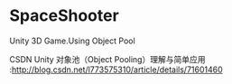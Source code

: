 # SpaceShooter
Unity 3D Game.Using Object Pool

CSDN  Unity 对象池（Object Pooling）理解与简单应用 :http://blog.csdn.net/l773575310/article/details/71601460
